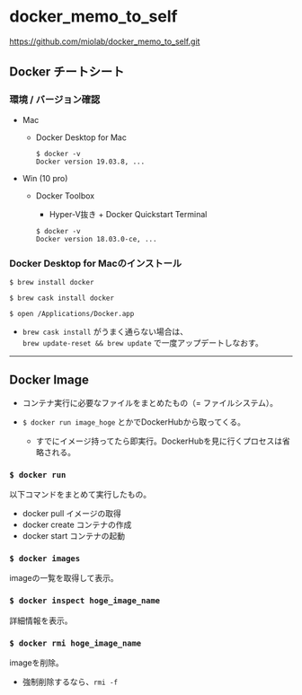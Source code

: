# docker_memo_to_self

https://github.com/miolab/docker_memo_to_self.git

## Docker チートシート

### 環境 / バージョン確認

- Mac

  - Docker Desktop for Mac

    ```
    $ docker -v
    Docker version 19.03.8, ...
    ```


- Win (10 pro)

  - Docker Toolbox

    - Hyper-V抜き + Docker Quickstart Terminal

    ```
    $ docker -v
    Docker version 18.03.0-ce, ...
    ```

### Docker Desktop for Macのインストール

```
$ brew install docker

$ brew cask install docker

$ open /Applications/Docker.app
```

- `brew cask install` がうまく通らない場合は、  
`brew update-reset && brew update` で一度アップデートしなおす。


---

## Docker Image

- コンテナ実行に必要なファイルをまとめたもの（= ファイルシステム）。

- `$ docker run image_hoge` とかでDockerHubから取ってくる。

  - すでにイメージ持ってたら即実行。DockerHubを見に行くプロセスは省略される。

### `$ docker run`

以下コマンドをまとめて実行したもの。

- docker pull    イメージの取得
- docker create  コンテナの作成
- docker start   コンテナの起動

### `$ docker images`

imageの一覧を取得して表示。

### `$ docker inspect hoge_image_name`

詳細情報を表示。

### `$ docker rmi hoge_image_name`

imageを削除。

- 強制削除するなら、`rmi -f`

